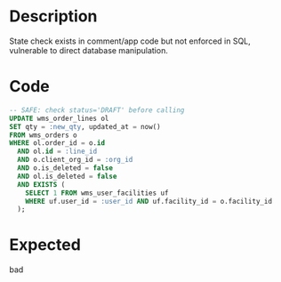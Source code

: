 # Description

State check exists in comment/app code but not enforced in SQL, vulnerable to direct database manipulation.

# Code

```sql
-- SAFE: check status='DRAFT' before calling
UPDATE wms_order_lines ol
SET qty = :new_qty, updated_at = now()
FROM wms_orders o
WHERE ol.order_id = o.id
  AND ol.id = :line_id
  AND o.client_org_id = :org_id
  AND o.is_deleted = false
  AND ol.is_deleted = false
  AND EXISTS (
    SELECT 1 FROM wms_user_facilities uf 
    WHERE uf.user_id = :user_id AND uf.facility_id = o.facility_id
  );
```

# Expected

bad